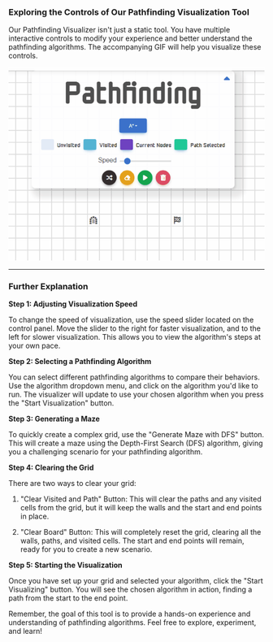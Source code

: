 ### Exploring the Controls of Our Pathfinding Visualization Tool

Our Pathfinding Visualizer isn't just a static tool. You have multiple interactive controls to modify your experience and better understand the pathfinding algorithms. The accompanying GIF will help you visualize these controls. 

![Pathfinding Visualizer Controls GIF](https://github.com/itaibenjy/Visualizer/blob/master/src/assets/images/Tutorial/Controlls.gif?raw=true)

---

### Further Explanation

**Step 1: Adjusting Visualization Speed**

To change the speed of visualization, use the speed slider located on the control panel. Move the slider to the right for faster visualization, and to the left for slower visualization. This allows you to view the algorithm's steps at your own pace.

**Step 2: Selecting a Pathfinding Algorithm**

You can select different pathfinding algorithms to compare their behaviors. Use the algorithm dropdown menu, and click on the algorithm you'd like to run. The visualizer will update to use your chosen algorithm when you press the "Start Visualization" button.

**Step 3: Generating a Maze**

To quickly create a complex grid, use the "Generate Maze with DFS" button. This will create a maze using the Depth-First Search (DFS) algorithm, giving you a challenging scenario for your pathfinding algorithm.

**Step 4: Clearing the Grid**

There are two ways to clear your grid:

1. "Clear Visited and Path" Button: This will clear the paths and any visited cells from the grid, but it will keep the walls and the start and end points in place.

2. "Clear Board" Button: This will completely reset the grid, clearing all the walls, paths, and visited cells. The start and end points will remain, ready for you to create a new scenario.

**Step 5: Starting the Visualization**

Once you have set up your grid and selected your algorithm, click the "Start Visualizing" button. You will see the chosen algorithm in action, finding a path from the start to the end point.


Remember, the goal of this tool is to provide a hands-on experience and understanding of pathfinding algorithms. Feel free to explore, experiment, and learn!
